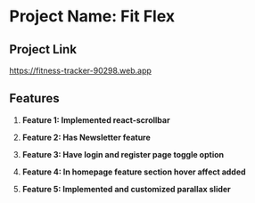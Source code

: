 # Project Name: Fit Flex

## Project Link

https://fitness-tracker-90298.web.app

## Features

1. **Feature 1: Implemented react-scrollbar**

2. **Feature 2: Has Newsletter feature**

3. **Feature 3: Have login and register page toggle option**

4. **Feature 4: In homepage feature section hover affect added**

5. **Feature 5: Implemented and customized parallax slider**
